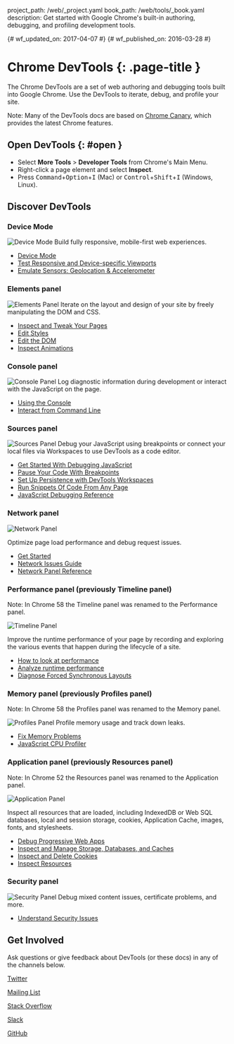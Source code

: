 project_path: /web/_project.yaml
book_path: /web/tools/_book.yaml
description: Get started with Google Chrome's built-in authoring, debugging, and profiling development tools.

{# wf_updated_on: 2017-04-07 #}
{# wf_published_on: 2016-03-28 #}

# Chrome DevTools {: .page-title }

The Chrome DevTools are a set of web authoring and debugging tools built
into Google Chrome. Use the DevTools to iterate, debug, and profile your site.

Note: Many of the DevTools docs are based on [Chrome Canary][canary], which
provides the latest Chrome features.

[canary]: https://www.google.com/intl/en/chrome/browser/canary.html

## Open DevTools {: #open }

* Select **More Tools** > **Developer Tools** from Chrome's Main Menu.
* Right-click a page element and select **Inspect**.
* Press <kbd>Command</kbd>+<kbd>Option</kbd>+<kbd>I</kbd> (Mac) or
  <kbd>Control</kbd>+<kbd>Shift</kbd>+<kbd>I</kbd> (Windows, Linux).

## Discover DevTools

### Device Mode

<img src="images/device-mode.png" alt="Device Mode" class="attempt-right">
Build fully responsive, mobile-first web experiences.</p>

* [Device Mode](/web/tools/chrome-devtools/device-mode/)
* [Test Responsive and Device-specific Viewports](/web/tools/chrome-devtools/device-mode/emulate-mobile-viewports)
* [Emulate Sensors: Geolocation &amp; Accelerometer](/web/tools/chrome-devtools/device-mode/device-input-and-sensors)

<div style="clear:both;"></div>

### Elements panel

<img src="images/panels/elements.png" alt="Elements Panel" class="attempt-right">
Iterate on the layout and design of your site by freely manipulating the DOM and CSS.

* [Inspect and Tweak Your Pages](/web/tools/chrome-devtools/inspect-styles/)
* [Edit Styles](/web/tools/chrome-devtools/inspect-styles/edit-styles)
* [Edit the DOM](/web/tools/chrome-devtools/inspect-styles/edit-dom)
* [Inspect Animations](/web/tools/chrome-devtools/inspect-styles/animations)

<div style="clear:both;"></div>

### Console panel

<img src="images/panels/console.png" alt="Console Panel" class="attempt-right">
Log diagnostic information during development or interact with the JavaScript on the page.

* [Using the Console](/web/tools/chrome-devtools/console/)
* [Interact from Command Line](/web/tools/chrome-devtools/console/command-line-reference)

<div style="clear:both;"></div>

### Sources panel

<img src="images/panels/sources.png" alt="Sources Panel" class="attempt-right">
Debug your JavaScript using breakpoints or connect your local files via Workspaces to use
DevTools as a code editor.

* [Get Started With Debugging JavaScript](/web/tools/chrome-devtools/javascript)
* [Pause Your Code With Breakpoints](/web/tools/chrome-devtools/javascript/breakpoints)
* [Set Up Persistence with DevTools Workspaces](/web/tools/setup/setup-workflow)
* [Run Snippets Of Code From Any Page](/web/tools/chrome-devtools/snippets)
* [JavaScript Debugging Reference](/web/tools/chrome-devtools/javascript/reference)

<div style="clear:both;"></div>

### Network panel

<img src="images/panels/network.png" alt="Network Panel" class="attempt-right">

Optimize page load performance and debug request issues.

* [Get Started](/web/tools/chrome-devtools/network-performance/)
* [Network Issues Guide](/web/tools/chrome-devtools/network-performance/issues)
* [Network Panel Reference](/web/tools/chrome-devtools/network-performance/reference)

<div style="clear:both;"></div>

### Performance panel (previously Timeline panel)

Note: In Chrome 58 the Timeline panel was renamed to the Performance panel.

<img src="images/panels/performance.png" alt="Timeline Panel" class="attempt-right">

Improve the runtime performance of your page by recording and exploring the various events
that happen during the lifecycle of a site.

* [How to look at performance](/web/tools/chrome-devtools/evaluate-performance/timeline-tool)
* [Analyze runtime performance](/web/tools/chrome-devtools/rendering-tools/)
* [Diagnose Forced Synchronous Layouts](/web/tools/chrome-devtools/rendering-tools/forced-synchronous-layouts)

<div style="clear:both;"></div>

### Memory panel (previously Profiles panel)

Note: In Chrome 58 the Profiles panel was renamed to the Memory panel.

<img src="images/panels/memory.png" alt="Profiles Panel" class="attempt-right">
Profile memory usage and track down leaks.

* [Fix Memory Problems](/web/tools/chrome-devtools/memory-problems/)
* [JavaScript CPU Profiler](/web/tools/chrome-devtools/rendering-tools/js-execution)

<div style="clear:both;"></div>

### Application panel (previously Resources panel)

Note: In Chrome 52 the Resources panel was renamed to the Application panel.

<img src="images/panels/application.png" alt="Application Panel" class="attempt-right">

Inspect all resources that are loaded, including IndexedDB or Web SQL databases, local and
session storage, cookies, Application Cache, images, fonts, and stylesheets.

* [Debug Progressive Web Apps](/web/tools/chrome-devtools/progressive-web-apps)
* [Inspect and Manage Storage, Databases, and Caches](/web/tools/chrome-devtools/manage-data/local-storage)
* [Inspect and Delete Cookies](/web/tools/chrome-devtools/manage-data/cookies)
* [Inspect Resources](/web/tools/chrome-devtools/manage-data/page-resources)

<div style="clear:both;"></div>

### Security panel

<img src="images/panels/security.png" alt="Security Panel" class="attempt-right">
Debug mixed content issues, certificate problems, and more.

* [Understand Security Issues](/web/tools/chrome-devtools/security)

<div style="clear:both;"></div>

## Get Involved

Ask questions or give feedback about DevTools (or these docs) in any of the
channels below.

<a class="button button-white gc-analytics-event"
   data-category="DevTools" data-label="Home / Twitter"
   href="https://twitter.com/ChromeDevTools">Twitter</a>

<a class="button button-white gc-analytics-event"
   href="https://groups.google.com/forum/#!topic/google-chrome-developer-tools"
   data-category="DevTools" data-label="Home / Mailing List">Mailing List</a>

<a class="button button-white gc-analytics-event"
   href="https://stackoverflow.com/questions/tagged/google-chrome-devtools"
   data-category="DevTools" data-label="Home / Stack Overflow">
  Stack Overflow
</a>

<a class="button button-white gc-analytics-event"
   href="https://chromiumdev.slack.com/messages/devtools/"
   data-category="DevTools" data-label="Home / Slack">Slack</a>

<a class="button button-white gc-analytics-event"
   href="https://github.com/google/webfundamentals/issues/new"
   data-category="DevTools" data-label="Home / GitHub">GitHub</a>
